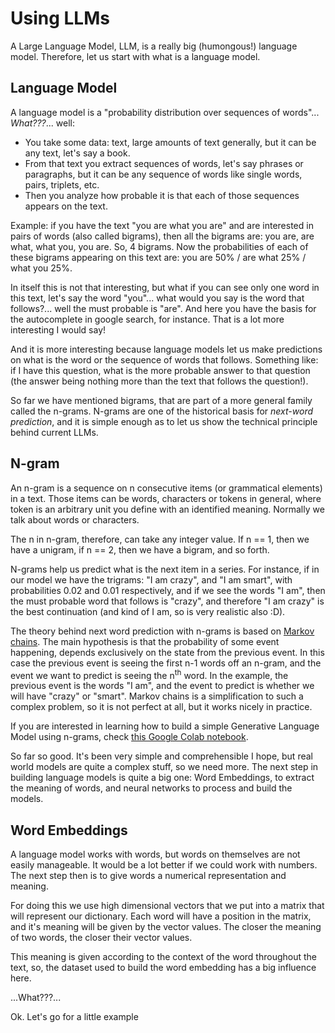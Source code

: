 # Using LLMs

A Large Language Model, LLM, is a really big (humongous!) language model. Therefore, let us start with what is a language model.

## Language Model
A language model is a "probability distribution over sequences of words"... *What???*... well:

- You take some data: text, large amounts of text generally, but it can be any text, let's say a book. 
- From that text you extract sequences of words, let's say phrases or paragraphs, but it can be any sequence of words like single words, pairs, triplets, etc.
- Then you analyze how probable it is that each of those sequences appears on the text.

Example: if you have the text "you are what you are" and are interested in pairs of words (also called bigrams), then all the bigrams are: you are, are what, what you, you are. So, 4 bigrams. Now the probabilities of each of these bigrams appearing on this text are: you are 50% / are what 25% / what you 25%.

In itself this is not that interesting, but what if you can see only one word in this text, let's say the word "you"... what would you say is the word that follows?... well the must probable is "are". And here you have the basis for the autocomplete in google search, for instance. That is a lot more interesting I would say!

And it is more interesting because language models let us make predictions on what is the word or the sequence of words that follows. Something like: if I have this question, what is the more probable answer to that question (the answer being nothing more than the text that follows the question!).

So far we have mentioned bigrams, that are part of a more general family called the n-grams. N-grams are one of the historical basis for *next-word prediction*, and it is simple enough as to let us show the technical principle behind current LLMs.

## N-gram
An n-gram is a sequence on n consecutive items (or grammatical elements) in a text. Those items can be words, characters or tokens in general, where token is an arbitrary unit you define with an identified meaning. Normally we talk about words or characters.

The n in n-gram, therefore, can take any integer value. If n == 1, then we have a unigram, if n == 2, then we have a bigram, and so forth.

N-grams help us predict what is the next item in a series. For instance, if in our model we have the trigrams: "I am crazy", and "I am smart", with probabilities 0.02 and 0.01 respectively, and if we see the words "I am", then the must probable word that follows is "crazy", and therefore "I am crazy" is the best continuation (and kind of I am, so is very realistic also :D).

The theory behind next word prediction with n-grams is based on [Markov chains](https://en.wikipedia.org/wiki/Markov_chain). The main hypothesis is that the probability of some event happening, depends exclusively on the state from the previous event. In this case the previous event is seeing the first n-1 words off an n-gram, and the event we want to predict is seeing the n<sup>th</sup> word. In the example, the previous event is the words "I am", and the event to predict is whether we will have "crazy" or "smart". Markov chains is a simplification to such a complex problem, so it is not perfect at all, but it works nicely in practice.

If you are interested in learning how to build a simple Generative Language Model using n-grams, check [this Google Colab notebook](ngram-glm-sample.ipynb).

So far so good. It's been very simple and comprehensible I hope, but real world models are quite a complex stuff, so we need more. The next step in building language models is quite a big one: Word Embeddings, to extract the meaning of words, and neural networks to process and build the models. 

## Word Embeddings

A language model works with words, but words on themselves are not easily manageable. It would be a lot better if we could work with numbers. The next step then is to give words a numerical representation and meaning.

For doing this we use high dimensional vectors that we put into a matrix that will represent our dictionary. Each word will have a position in the matrix, and it's meaning will be given by the vector values. The closer the meaning of two words, the closer their vector values.

This meaning is given according to the context of the word throughout the text, so, the dataset used to build the word embedding has a big influence here.

...What???...

Ok. Let's go for a little example